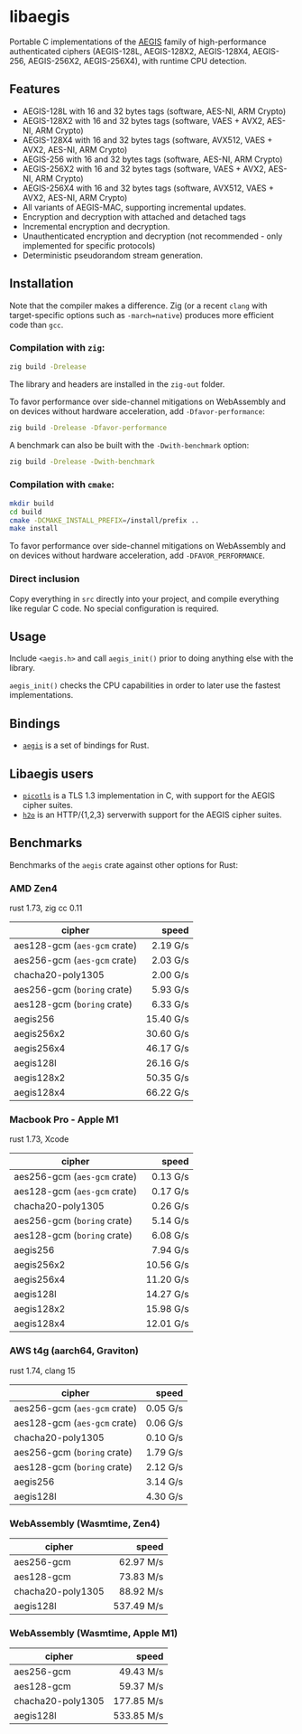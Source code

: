# libaegis

Portable C implementations of the [AEGIS](https://datatracker.ietf.org/doc/draft-irtf-cfrg-aegis-aead/) family of high-performance authenticated ciphers (AEGIS-128L, AEGIS-128X2, AEGIS-128X4, AEGIS-256, AEGIS-256X2, AEGIS-256X4), with runtime CPU detection.

## Features

- AEGIS-128L with 16 and 32 bytes tags (software, AES-NI, ARM Crypto)
- AEGIS-128X2 with 16 and 32 bytes tags (software, VAES + AVX2, AES-NI, ARM Crypto)
- AEGIS-128X4 with 16 and 32 bytes tags (software, AVX512, VAES + AVX2, AES-NI, ARM Crypto)
- AEGIS-256 with 16 and 32 bytes tags (software, AES-NI, ARM Crypto)
- AEGIS-256X2 with 16 and 32 bytes tags (software, VAES + AVX2, AES-NI, ARM Crypto)
- AEGIS-256X4 with 16 and 32 bytes tags (software, AVX512, VAES + AVX2, AES-NI, ARM Crypto)
- All variants of AEGIS-MAC, supporting incremental updates.
- Encryption and decryption with attached and detached tags
- Incremental encryption and decryption.
- Unauthenticated encryption and decryption (not recommended - only implemented for specific protocols)
- Deterministic pseudorandom stream generation.

## Installation

Note that the compiler makes a difference. Zig (or a recent `clang` with target-specific options such as `-march=native`) produces more efficient code than `gcc`.

### Compilation with `zig`:

```sh
zig build -Drelease
```

The library and headers are installed in the `zig-out` folder.

To favor performance over side-channel mitigations on WebAssembly and on devices without hardware acceleration, add `-Dfavor-performance`:

```sh
zig build -Drelease -Dfavor-performance
```

A benchmark can also be built with the `-Dwith-benchmark` option:

```sh
zig build -Drelease -Dwith-benchmark
```

### Compilation with `cmake`:

```sh
mkdir build
cd build
cmake -DCMAKE_INSTALL_PREFIX=/install/prefix ..
make install
```

To favor performance over side-channel mitigations on WebAssembly and on devices without hardware acceleration, add `-DFAVOR_PERFORMANCE`.

### Direct inclusion

Copy everything in `src` directly into your project, and compile everything like regular C code. No special configuration is required.

## Usage

Include `<aegis.h>` and call `aegis_init()` prior to doing anything else with the library.

`aegis_init()` checks the CPU capabilities in order to later use the fastest implementations.

## Bindings

* [`aegis`](https://crates.io/crates/aegis) is a set of bindings for Rust.

## Libaegis users

* [`picotls`](https://github.com/h2o/picotls) is a TLS 1.3 implementation in C, with support for the AEGIS cipher suites.
* [`h2o`](https://h2o.examp1e.net) is an HTTP/{1,2,3} serverwith support for the AEGIS cipher suites.

## Benchmarks

Benchmarks of the `aegis` crate against other options for Rust:

### AMD Zen4

rust 1.73, zig cc 0.11

| cipher                       |     speed |
| ---------------------------- | --------: |
| aes128-gcm (`aes-gcm` crate) |  2.19 G/s |
| aes256-gcm (`aes-gcm` crate) |  2.03 G/s |
| chacha20-poly1305            |  2.00 G/s |
| aes256-gcm (`boring` crate)  |  5.93 G/s |
| aes128-gcm (`boring` crate)  |  6.33 G/s |
| aegis256                     | 15.40 G/s |
| aegis256x2                   | 30.60 G/s |
| aegis256x4                   | 46.17 G/s |
| aegis128l                    | 26.16 G/s |
| aegis128x2                   | 50.35 G/s |
| aegis128x4                   | 66.22 G/s |

### Macbook Pro - Apple M1

rust 1.73, Xcode

| cipher                       |     speed |
| ---------------------------- | --------: |
| aes256-gcm (`aes-gcm` crate) |  0.13 G/s |
| aes128-gcm (`aes-gcm` crate) |  0.17 G/s |
| chacha20-poly1305            |  0.26 G/s |
| aes256-gcm (`boring` crate)  |  5.14 G/s |
| aes128-gcm (`boring` crate)  |  6.08 G/s |
| aegis256                     |  7.94 G/s |
| aegis256x2                   | 10.56 G/s |
| aegis256x4                   | 11.20 G/s |
| aegis128l                    | 14.27 G/s |
| aegis128x2                   | 15.98 G/s |
| aegis128x4                   | 12.01 G/s |

### AWS t4g (aarch64, Graviton)

rust 1.74, clang 15

| cipher                       |    speed |
| ---------------------------- | -------: |
| aes256-gcm (`aes-gcm` crate) | 0.05 G/s |
| aes128-gcm (`aes-gcm` crate) | 0.06 G/s |
| chacha20-poly1305            | 0.10 G/s |
| aes256-gcm (`boring` crate)  | 1.79 G/s |
| aes128-gcm (`boring` crate)  | 2.12 G/s |
| aegis256                     | 3.14 G/s |
| aegis128l                    | 4.30 G/s |

### WebAssembly (Wasmtime, Zen4)

| cipher            |      speed |
| ----------------- | ---------: |
| aes256-gcm        |  62.97 M/s |
| aes128-gcm        |  73.83 M/s |
| chacha20-poly1305 |  88.92 M/s |
| aegis128l         | 537.49 M/s |

### WebAssembly (Wasmtime, Apple M1)

| cipher            |      speed |
| ----------------- | ---------: |
| aes256-gcm        |  49.43 M/s |
| aes128-gcm        |  59.37 M/s |
| chacha20-poly1305 | 177.85 M/s |
| aegis128l         | 533.85 M/s |
